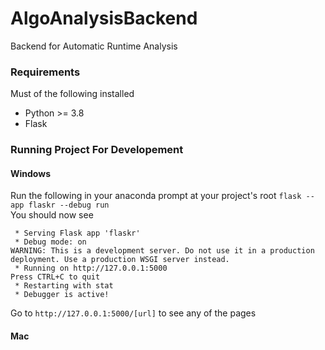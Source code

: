 # AlgoAnalysisBackend
Backend for Automatic Runtime Analysis

### Requirements

Must of the following installed
* Python >= 3.8
* Flask

### Running Project For Developement

#### Windows

Run the following in your anaconda prompt at your project's root
`flask --app flaskr --debug run` <br>
You should now see
```
 * Serving Flask app 'flaskr'
 * Debug mode: on
WARNING: This is a development server. Do not use it in a production deployment. Use a production WSGI server instead.
 * Running on http://127.0.0.1:5000
Press CTRL+C to quit
 * Restarting with stat
 * Debugger is active!
```

Go to `http://127.0.0.1:5000/[url]` to see any of the pages

#### Mac
